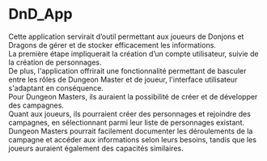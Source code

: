# DnD_App

Cette application servirait d’outil permettant aux joueurs de Donjons et Dragons de gérer et de stocker efficacement les informations.  
La première étape impliquerait la création d’un compte utilisateur, suivie de la création de personnages.  
De plus, l'application offrirait une fonctionnalité permettant de basculer entre les rôles de Dungeon Master et de joueur, l'interface utilisateur s'adaptant en conséquence.  
Pour Dungeon Masters, ils auraient la possibilité de créer et de développer des campagnes.  
Quant aux joueurs, ils pourraient créer des personnages et rejoindre des campagnes, en sélectionnant parmi leur liste de personnages existant. 
Dungeon Masters pourrait facilement documenter les déroulements de la campagne et accéder aux informations selon leurs besoins, tandis que les joueurs auraient également des 
capacités similaires.
